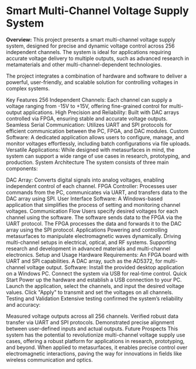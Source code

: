 # **Smart Multi-Channel Voltage Supply System**

**Overview:**
This project presents a smart multi-channel voltage supply system, designed for precise and dynamic voltage control across 256 independent channels. The system is ideal for applications requiring accurate voltage delivery to multiple outputs, such as advanced research in metamaterials and other multi-channel-dependent technologies.

The project integrates a combination of hardware and software to deliver a powerful, user-friendly, and scalable solution for controlling voltages in complex systems.

Key Features
256 Independent Channels: Each channel can supply a voltage ranging from -15V to +15V, offering fine-grained control for multi-output applications.
High Precision and Reliability: Built with DAC arrays controlled via FPGA, ensuring stable and accurate voltage outputs.
Seamless Serial Communication: Utilizes UART and SPI protocols for efficient communication between the PC, FPGA, and DAC modules.
Custom Software: A dedicated application allows users to configure, manage, and monitor voltages effortlessly, including batch configurations via file uploads.
Versatile Applications: While designed with metasurfaces in mind, the system can support a wide range of use cases in research, prototyping, and production.
System Architecture
The system consists of three main components:

DAC Array: Converts digital signals into analog voltages, enabling independent control of each channel.
FPGA Controller: Processes user commands from the PC, communicates via UART, and transfers data to the DAC array using SPI.
User Interface Software: A Windows-based application that simplifies the process of setting and monitoring channel voltages.
Communication Flow
Users specify desired voltages for each channel using the software.
The software sends data to the FPGA via the UART protocol.
The FPGA processes the data and forwards it to the DAC array using the SPI protocol.
Applications
Powering and controlling metasurfaces to manipulate electromagnetic waves dynamically.
Driving multi-channel setups in electrical, optical, and RF systems.
Supporting research and development in advanced materials and multi-channel electronics.
Setup and Usage
Hardware Requirements:
An FPGA board with UART and SPI capabilities.
A DAC array, such as the AD5372, for multi-channel voltage output.
Software:
Install the provided desktop application on a Windows PC.
Connect the system via USB for real-time control.
Quick Start
Power up the hardware and establish a USB connection to your PC.
Launch the application, select the channels, and input the desired voltage values.
Click "Apply" to transmit and set the voltages on all channels.
Testing and Validation
Extensive testing confirmed the system’s reliability and accuracy:

Measured voltage outputs across all 256 channels.
Verified robust data transfer via UART and SPI protocols.
Demonstrated precise alignment between user-defined inputs and actual outputs.
Future Prospects
This system has the potential to revolutionize multi-channel voltage supply use cases, offering a robust platform for applications in research, prototyping, and beyond. When applied to metasurfaces, it enables precise control over electromagnetic interactions, paving the way for innovations in fields like wireless communication and optics.


 
